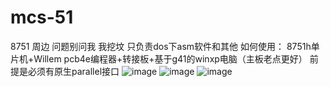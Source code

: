 # mcs-51
8751 周边
问题别问我 我挖坟
只负责dos下asm软件和其他
如何使用：
8751h单片机+Willem pcb4e编程器+转接板+基于g41的winxp电脑（主板老点更好） 前提是必须有原生parallel接口
![image](https://user-images.githubusercontent.com/62879756/136664488-3555b696-6d75-4d71-8338-c7561d5306b5.png)
![image](https://user-images.githubusercontent.com/62879756/136664515-ccf1c757-7858-44fc-a558-40b5522e5cf6.png)
![image](https://user-images.githubusercontent.com/62879756/136664551-b0d5620c-bd2c-4de4-8818-6ae71da028af.png)

